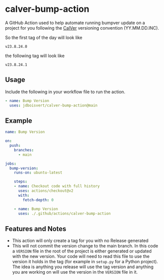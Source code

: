 # calver-bump-action
A GitHub Action used to help automate running bumpver update on a project for you following the [CalVer](https://calver.org/) versioning convention (YY.MM.DD.INC). 

So the first tag of the day will look like
```shell
v23.8.24.0
```
the following tag will look like
```shell
v23.8.24.1
```

## Usage
Include the following in your workflow file to run the action.
```yaml
- name: Bump Version
  uses: jdboisvert/calver-bump-action@main
```

## Example
```yaml
name: Bump Version

on:
  push:
    branches:
      - main

jobs:
  bump-version:
    runs-on: ubuntu-latest

    steps:
    - name: Checkout code with full history
      uses: actions/checkout@v2
      with:
        fetch-depth: 0

    - name: Bump Version
      uses: ./.github/actions/calver-bump-action
```

## Features and Notes
- This action will only create a tag for you with no Release generated
- This will not commit the version change to the main branch. In this code a `VERSION` file in the root of the project is either generated or updated with the new version. Your code will need to read this file to use the version it holds in the tag (for example in `setup.py` for a Python project). The idea is anything you release will use the tag version and anything you are working on will use the version in the `VERSION` file in it.
